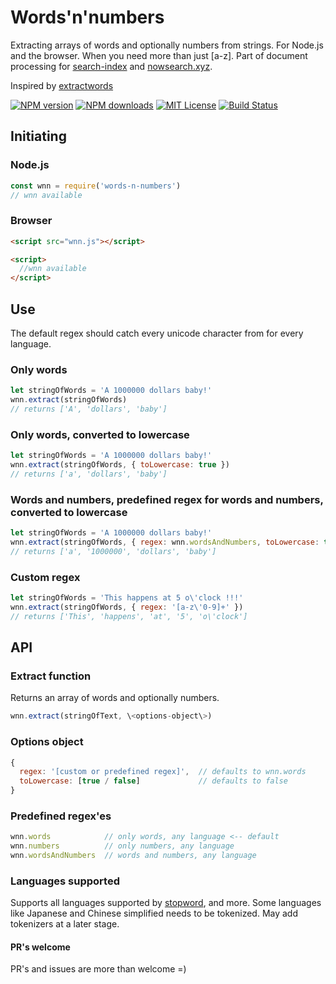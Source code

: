 # Words'n'numbers
Extracting arrays of words and optionally numbers from strings. For Node.js and the browser. When you need more than just [a-z]. Part of document processing for [search-index](https://github.com/fergiemcdowall/search-index) and [nowsearch.xyz](https://github.com/eklem/nowsearch.xyz).

Inspired by [extractwords](https://github.com/f-a-r-a-z/extractwords)

[![NPM version][npm-version-image]][npm-url]
[![NPM downloads][npm-downloads-image]][npm-url]
[![MIT License][license-image]][license-url]
[![Build Status][travis-image]][travis-url]

## Initiating

### Node.js

```javascript
const wnn = require('words-n-numbers')
// wnn available
```

### Browser

```html
<script src="wnn.js"></script>

<script>
  //wnn available
</script>

```

## Use

The default regex should catch every unicode character from for every language. 

### Only words
```javascript
let stringOfWords = 'A 1000000 dollars baby!'
wnn.extract(stringOfWords)
// returns ['A', 'dollars', 'baby']
```

### Only words, converted to lowercase
```javascript
let stringOfWords = 'A 1000000 dollars baby!'
wnn.extract(stringOfWords, { toLowercase: true })
// returns ['a', 'dollars', 'baby']
```

### Words and numbers, predefined regex for words and numbers, converted to lowercase
```javascript
let stringOfWords = 'A 1000000 dollars baby!'
wnn.extract(stringOfWords, { regex: wnn.wordsAndNumbers, toLowercase: true })
// returns ['a', '1000000', 'dollars', 'baby']
```

### Custom regex
```javascript
let stringOfWords = 'This happens at 5 o\'clock !!!'
wnn.extract(stringOfWords, { regex: '[a-z\'0-9]+' })
// returns ['This', 'happens', 'at', '5', 'o\'clock']
```

## API

### Extract function

Returns an array of words and optionally numbers.
```javascript
wnn.extract(stringOfText, \<options-object\>)
```

### Options object
```javascript
{
  regex: '[custom or predefined regex]',  // defaults to wnn.words
  toLowercase: [true / false]             // defaults to false
}
```

### Predefined regex'es
```javascript
wnn.words            // only words, any language <-- default
wnn.numbers          // only numbers, any language
wnn.wordsAndNumbers  // words and numbers, any language
```

### Languages supported
Supports all languages supported by [stopword](https://github.com/fergiemcdowall/stopword#language-code), and more. Some languages like Japanese and Chinese simplified needs to be tokenized. May add tokenizers at a later stage.

#### PR's welcome
PR's and issues are more than welcome =)

[license-image]: http://img.shields.io/badge/license-MIT-blue.svg?style=flat
[license-url]: LICENSE
[npm-url]: https://npmjs.org/package/words-n-numbers
[npm-version-image]: http://img.shields.io/npm/v/words-n-numbers.svg?style=flat
[npm-downloads-image]: http://img.shields.io/npm/dm/words-n-numbers.svg?style=flat
[travis-url]: http://travis-ci.org/eklem/words-n-numbers
[travis-image]: http://img.shields.io/travis/eklem/words-n-numbers.svg?style=flat
